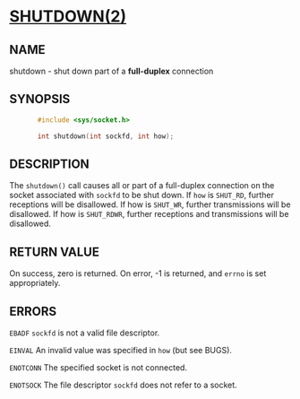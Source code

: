 # [SHUTDOWN(2)](http://man7.org/linux/man-pages/man2/shutdown.2.html)

## NAME

shutdown - shut down part of a **full-duplex** connection

## SYNOPSIS

```C
       #include <sys/socket.h>

       int shutdown(int sockfd, int how);
```

## DESCRIPTION

The `shutdown()` call causes all or part of a full-duplex connection on the socket associated with `sockfd` to be shut down.  If `how` is `SHUT_RD`, further receptions will be disallowed.  If how is `SHUT_WR`, further transmissions will be disallowed.  If how is `SHUT_RDWR`, further receptions and transmissions will be disallowed.

## RETURN VALUE

On success, zero is returned.  On error, -1 is returned, and `errno` is set appropriately.

## ERRORS

`EBADF`  `sockfd` is not a valid file descriptor.

`EINVAL` An invalid value was specified in `how` (but see BUGS).

`ENOTCONN` The specified socket is not connected.

`ENOTSOCK` The file descriptor `sockfd` does not refer to a socket.

